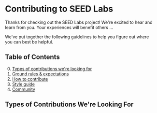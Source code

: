 # Contributing to SEED Labs

Thanks for checking out the SEED Labs project! We're excited to hear and learn from you. Your experiences will benefit others ...

We've put together the following guidelines to help you figure out where you can best be helpful.

## Table of Contents

0. [Types of contributions we're looking for](#types-of-contributions-were-looking-for)
0. [Ground rules & expectations](#ground-rules--expectations)
0. [How to contribute](#how-to-contribute)
0. [Style guide](#style-guide)
0. [Community](#community)

## Types of Contributions We're Looking For


